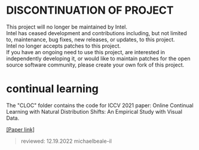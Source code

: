 # DISCONTINUATION OF PROJECT #  
This project will no longer be maintained by Intel.  
Intel has ceased development and contributions including, but not limited to, maintenance, bug fixes, new releases, or updates, to this project.  
Intel no longer accepts patches to this project.  
 If you have an ongoing need to use this project, are interested in independently developing it, or would like to maintain patches for the open source software community, please create your own fork of this project.  
  
# continual learning

The "CLOC" folder contains the code for ICCV 2021 paper: Online Continual Learning with Natural Distribution Shifts: An Empirical Study with Visual Data. 

[[Paper link]](https://arxiv.org/pdf/2108.09020.pdf)

> reviewed: 12.19.2022 michaelbeale-il
